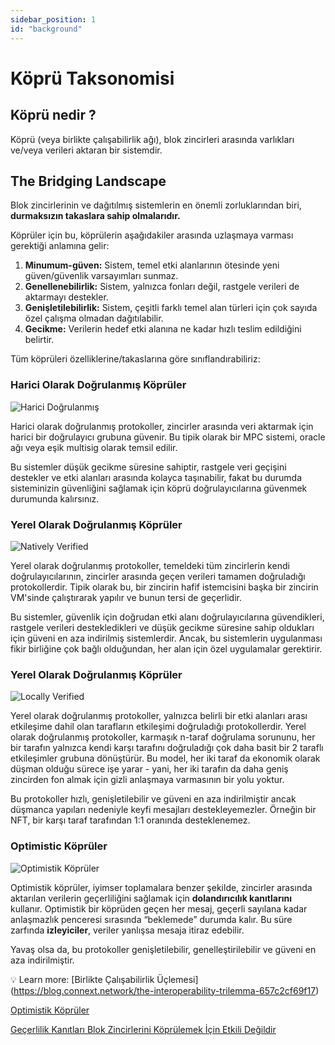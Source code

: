 ```yaml
---
sidebar_position: 1
id: "background"
---
```



# Köprü Taksonomisi

## Köprü nedir ?

Köprü (veya birlikte çalışabilirlik ağı), blok zincirleri arasında varlıkları ve/veya verileri aktaran bir sistemdir.

## The Bridging Landscape
Blok zincirlerinin ve dağıtılmış sistemlerin en önemli zorluklarından biri, **durmaksızın takaslara sahip olmalarıdır.**

Köprüler için bu, köprülerin aşağıdakiler arasında uzlaşmaya varması gerektiği anlamına gelir:

1. **Minumum-güven:** Sistem, temel etki alanlarının ötesinde yeni güven/güvenlik varsayımları sunmaz.
2. **Genellenebilirlik:** Sistem, yalnızca fonları değil, rastgele verileri de aktarmayı destekler.
3. **Genişletilebilirlik:** Sistem, çeşitli farklı temel alan türleri için çok sayıda özel çalışma olmadan dağıtılabilir.
4. **Gecikme:** Verilerin hedef etki alanına ne kadar hızlı teslim edildiğini belirtir.

Tüm köprüleri özelliklerine/takaslarına göre sınıflandırabiliriz:

### Harici Olarak Doğrulanmış Köprüler

![Harici Doğrulanmış](/img/core-concepts/external.png)

Harici olarak doğrulanmış protokoller, zincirler arasında veri aktarmak için harici bir doğrulayıcı grubuna güvenir. Bu tipik olarak bir MPC sistemi, oracle ağı veya eşik multisig olarak temsil edilir.

Bu sistemler düşük gecikme süresine sahiptir, rastgele veri geçişini destekler ve etki alanları arasında kolayca taşınabilir, fakat bu durumda sisteminizin güvenliğini sağlamak için köprü doğrulayıcılarına güvenmek durumunda kalırsınız.

### Yerel Olarak Doğrulanmış Köprüler

![Natively Verified](/img/core-concepts/native.png)

Yerel olarak doğrulanmış protokoller, temeldeki tüm zincirlerin kendi doğrulayıcılarının, zincirler arasında geçen verileri tamamen doğruladığı protokollerdir. Tipik olarak bu, bir zincirin hafif istemcisini başka bir zincirin VM'sinde çalıştırarak yapılır ve bunun tersi de geçerlidir.

Bu sistemler, güvenlik için doğrudan etki alanı doğrulayıcılarına güvendikleri, rastgele verileri destekledikleri ve düşük gecikme süresine sahip oldukları için güveni en aza indirilmiş sistemlerdir. Ancak, bu sistemlerin uygulanması fikir birliğine çok bağlı olduğundan, her alan için özel uygulamalar gerektirir.

### Yerel Olarak Doğrulanmış Köprüler

![Locally Verified](/img/core-concepts/local.png)

Yerel olarak doğrulanmış protokoller, yalnızca belirli bir etki alanları arası etkileşime dahil olan tarafların etkileşimi doğruladığı protokollerdir. Yerel olarak doğrulanmış protokoller, karmaşık n-taraf doğrulama sorununu, her bir tarafın yalnızca kendi karşı tarafını doğruladığı çok daha basit bir 2 taraflı etkileşimler grubuna dönüştürür. Bu model, her iki taraf da ekonomik olarak düşman olduğu sürece işe yarar - yani, her iki tarafın da daha geniş zincirden fon almak için gizli anlaşmaya varmasının bir yolu yoktur.

Bu protokoller hızlı, genişletilebilir ve güveni en aza indirilmiştir ancak düşmanca yapıları nedeniyle keyfi mesajları destekleyemezler. Örneğin bir NFT, bir karşı taraf tarafından 1:1 oranında desteklenemez.

### Optimistic Köprüler

![Optimistik Köprüler](/img/core-concepts/optimistic.png)

Optimistik köprüler, iyimser toplamalara benzer şekilde, zincirler arasında aktarılan verilerin geçerliliğini sağlamak için **dolandırıcılık kanıtlarını** kullanır. Optimistik bir köprüden geçen her mesaj, geçerli sayılana kadar anlaşmazlık penceresi sırasında “beklemede” durumda kalır. Bu süre zarfında **izleyiciler**, veriler yanlışsa mesaja itiraz edebilir.

Yavaş olsa da, bu protokoller genişletilebilir, genelleştirilebilir ve güveni en aza indirilmiştir.

💡 Learn more:
[Birlikte Çalışabilirlik Üçlemesi] (https://blog.connext.network/the-interoperability-trilemma-657c2cf69f17)

[Optimistik Köprüler](https://blog.connext.network/optimistic-bridges-fb800dc7b0e0)

[​​Geçerlilik Kanıtları Blok Zincirlerini Köprülemek İçin Etkili Değildir](https://blog.connext.network/validity-proofs-are-not-effective-for-bridging-blockchains-85b5e3b22a35)

